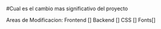 #Cual es el cambio mas significativo del proyecto

Areas de Modificacion:
Frontend []
Backend []
CSS []
Fonts[]

